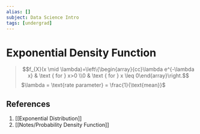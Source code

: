 ```yaml
---
alias: []
subject: Data Science Intro
tags: [undergrad]
---
```

# Exponential Density Function


> $$f_{X}(x \mid \lambda)=\left\{\begin{array}{cc}\lambda e^{-\lambda x} & \text { for } x>0 \\0 & \text { for } x \leq 0\end{array}\right.$$
> $\lambda = \text{rate parameter} = \frac{1}{\text{mean}}$

## References
1. [[Exponential Distribution]]
2. [[Notes/Probability Density Function]]